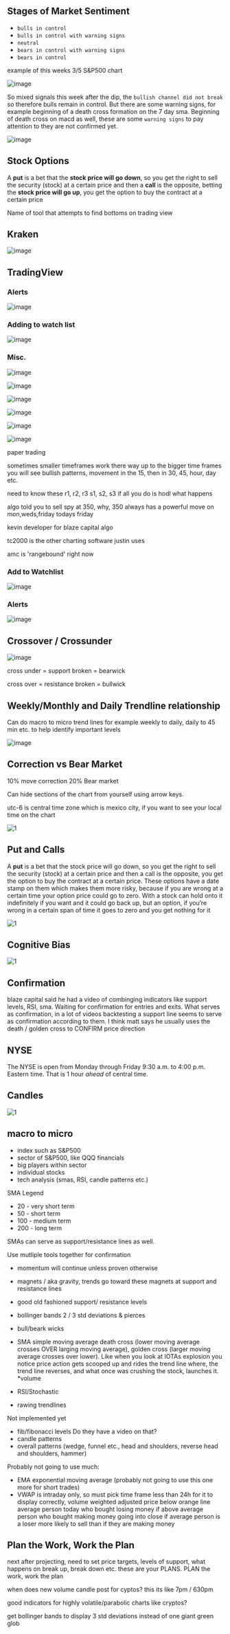 ## Stages of Market Sentiment

*  `bulls in control`
* `bulls in control with warning signs`
* `neutral`
* `bears in control with warning signs`
* `bears in control`

example of this weeks 3/5 S&P500 chart

![image](https://user-images.githubusercontent.com/10590095/110254329-5bdb2100-7f54-11eb-896d-d7ea0af0755b.png)

So mixed signals this week after the dip, the `bullish channel did not break` so therefore bulls remain in control. But there are some warning signs, for example beginning of a death cross formation on the 7 day sma. Beginning of death cross on macd as well, these are some `warning signs` to pay attention to they are not confirmed yet.



![image](https://user-images.githubusercontent.com/10590095/110248451-d301bc80-7f36-11eb-93f2-78d0ccb99520.png)

## Stock Options

A **put** is a bet that the **stock price will go down**, so you get the right to sell the security (stock) at a certain price and then 
a **call** is the opposite, betting the **stock price will go up**, you get the option to buy the contract at a certain price

Name of tool that attempts to find bottoms on trading view

## Kraken

![image](https://user-images.githubusercontent.com/10590095/109897654-a6a92000-7c58-11eb-80c3-e7070be873ff.png)


## TradingView

### Alerts

![image](https://user-images.githubusercontent.com/10590095/109898678-3f8c6b00-7c5a-11eb-9aaf-e8c6ba2e5d28.png)


### Adding to watch list

![image](https://user-images.githubusercontent.com/10590095/109898562-1966cb00-7c5a-11eb-82c5-57a199a88ed1.png)


### Misc.

![image](https://user-images.githubusercontent.com/10590095/109898757-5d59d000-7c5a-11eb-8cb1-d2ae65f35a57.png)

![image](https://user-images.githubusercontent.com/10590095/109898885-9003c880-7c5a-11eb-81b0-44323cee13a3.png)

![image](https://user-images.githubusercontent.com/10590095/109897377-3ac6b780-7c58-11eb-8c0d-a1f2a1d978b0.png)

![image](https://user-images.githubusercontent.com/10590095/109897583-8e390580-7c58-11eb-866c-81b2deaa0427.png)

![image](https://user-images.githubusercontent.com/10590095/109897789-d526fb00-7c58-11eb-88b9-e134edc81973.png)

![image](https://user-images.githubusercontent.com/10590095/109898388-c9880400-7c59-11eb-802a-cb33d074be1a.png)

paper trading

sometimes smaller timeframes work there way up to the bigger time frames 
you will see bullish patterns, movement in the 15, then in 30, 45, hour, day etc.

need to know these
r1, r2, r3
s1, s2, s3
if all you do is hodl what happens

algo told you to sell spy at 350,
why, 350 always has a powerful move 
on mon,weds,friday todays friday 

kevin developer for blaze capital algo


tc2000 is the other charting software
justin uses

amc is 'rangebound' right now



### Add to Watchlist

![image](https://user-images.githubusercontent.com/10590095/109744740-6d10e000-7b98-11eb-997f-6f5ac8c2a8fc.png)

### Alerts

![image](https://user-images.githubusercontent.com/10590095/109745163-12c44f00-7b99-11eb-9bc1-4dc7597e9601.png)



## Crossover / Crossunder

![image](https://user-images.githubusercontent.com/10590095/109443825-33f23780-7a01-11eb-8bfa-2eac58faeac2.png)

cross under = support broken = bearwick

cross over = resistance broken = bullwick


## Weekly/Monthly and Daily Trendline relationship

Can do macro to micro trend lines for example weekly to daily, daily to 45 min etc. to help identify important levels

![image](https://user-images.githubusercontent.com/10590095/109402830-9de5e080-791e-11eb-8aba-75e69124a146.png)


## Correction vs Bear Market

10% move correction
20% Bear market

Can hide sections of the chart from yourself using arrow keys.

utc-6 is central time zone
which is mexico city, if you want to see your local time on the chart

![1](https://imgur.com/mimnGEi.png)

## Put and Calls

A **put** is a bet that the stock price will go down, so you get the right to sell the security (stock) at a certain price and then a call is the opposite, you get the option to buy the contract at a certain price. These options have a date stamp on them which makes them more risky, because if you are wrong at a certain time your option price could go to zero. With a stock can hold onto it indefinitely if you want and it could go back up, but an option, if you’re wrong in a certain span of time it goes to zero and you get nothing for it

![1](https://imgur.com/UhAze3a.png)


## Cognitive Bias

![1](https://imgur.com/XAvkj1Q.png)

## Confirmation

blaze capital said he had a video of combinging indicators like support levels, RSI, sma. Waiting for confirmation for entries and exits. What serves as confirmation, in a lot of videos backtesting a support line seems to serve as confirmation according to them. I think matt says he usually uses the death / golden cross to CONFIRM price direction

## NYSE 

The NYSE is open from Monday through Friday 9:30 a.m. to 4:00 p.m. Eastern time. That is 1 hour *ahead* of central time. 

## Candles

![1](https://imgur.com/2nPIzSh.png)

## macro to micro

* index such as S&P500 
* sector of S&P500, like QQQ financials
* big players within sector 
* individual stocks
* tech analysis (smas, RSI, candle patterns etc.)

SMA Legend
* 20 - very short term
* 50 - short term
* 100 - medium term
* 200 - long term

SMAs can serve as support/resistance lines as well.

Use mutliple tools together for confirmation

* momentum will continue unless proven otherwise
* magnets / aka gravity, trends go toward these magnets at support and resistance lines

* good old fashioned support/ resistance levels
* bollinger bands 2 / 3 std deviations & pierces
* bull/beark wicks
* SMA simple moving average death cross (lower moving average crosses OVER larging moving average), golden cross (larger moving average crosses over lower). Like when you look at IOTAs explosion you notice price action gets scooped up and rides the trend line where, the trend line reverses, and what once was crushing the stock, launches it.
*volume
* RSI/Stochastic 
* rawing trendlines

Not implemented yet
* fib/fibonacci levels Do they have a video on that?
* candle patterns
* overall patterns (wedge, funnel etc., head and shoulders, reverse head and shoulders, hammer)

Probably not going to use much:
* EMA exponential moving average (probably not going to use this one more for short trades)
* VWAP is intraday only, so must pick time frame less than 24h for it  to display correctly, 
volume weighted adjusted price
below orange line average person today who bought
losing money
if above average person who bought making money
going into close if average person is a loser more likely to sell than if they are making money

## Plan the Work, Work the Plan

next after projecting, need to set price targets, levels of support, what happens on break up, break down etc.
these are your PLANS. PLAN the work, work the plan

when does new volume candle post for cyptos? this its like 7pm / 630pm

good indicators for highly volatile/parabolic charts like cryptos?

get bollinger bands to display 3 std deviations instead of one giant green glob
